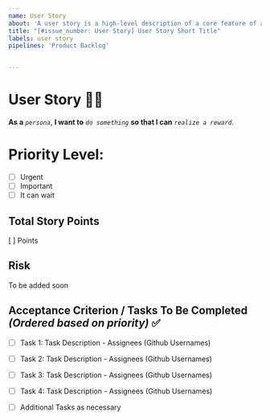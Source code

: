 ```yaml
---
name: User Story
about: 'A user story is a high-level description of a core feature of a software system written from the perspective of an end-user.'
title: "[#issue_number: User Story] User Story Short Title"
labels: user story
pipelines: 'Product Backlog'


---
```


# User Story :curly_haired_man:

**As a** *`persona`*, **I want to** *`do something`* **so that I can** *`realize a reward`*.

# Priority Level:
- [ ] Urgent
- [ ] Important
- [ ] It can wait

## Total Story Points 
[ ] Points

## Risk
To be added soon

## Acceptance Criterion / Tasks To Be Completed _(Ordered based on priority)_ :white_check_mark:
- [ ] Task 1: Task Description - Assignees (Github Usernames)
- [ ] Task 2: Task Description - Assignees (Github Usernames)
- [ ] Task 3: Task Description - Assignees (Github Usernames)
- [ ] Task 4: Task Description - Assignees (Github Usernames)
- [ ] Additional Tasks as necessary

